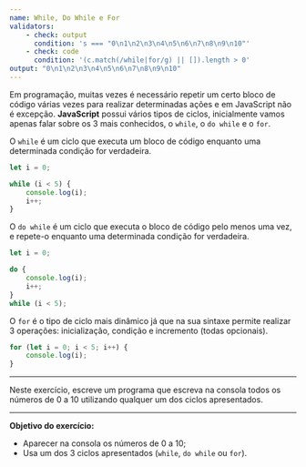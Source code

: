 ```yaml
---
name: While, Do While e For
validators:
    - check: output
      condition: 's === "0\n1\n2\n3\n4\n5\n6\n7\n8\n9\n10"'
    - check: code
      condition: '(c.match(/while|for/g) || []).length > 0'
output: "0\n1\n2\n3\n4\n5\n6\n7\n8\n9\n10"
---
```


Em programação, muitas vezes é necessário repetir um certo bloco de código várias vezes para realizar determinadas ações e em JavaScript não é excepção. **JavaScript** possui vários tipos de ciclos, inicialmente vamos apenas falar sobre os 3 mais conhecidos, o `while`, o `do while` e o `for`.

O `while` é um ciclo que executa um bloco de código enquanto uma determinada condição for verdadeira.

```js
let i = 0;

while (i < 5) {
    console.log(i);
    i++;
}
```

O `do while` é um ciclo que executa o bloco de código pelo menos uma vez, e repete-o enquanto uma determinada condição for verdadeira.

```js
let i = 0;

do {
    console.log(i);
    i++;
}
while (i < 5);
```

O `for` é o tipo de ciclo mais dinâmico já que na sua sintaxe permite realizar 3 operações: inicialização, condição e incremento (todas opcionais).

```js
for (let i = 0; i < 5; i++) {
    console.log(i);
}
```

***

Neste exercício, escreve um programa que escreva na consola todos os números de 0 a 10 utilizando qualquer um dos ciclos apresentados.

***

**Objetivo do exercício:**
- Aparecer na consola os números de 0 a 10;
- Usa um dos 3 ciclos apresentados (`while`, `do while` ou `for`).